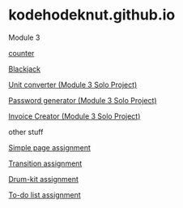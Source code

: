 # kodehodeknut.github.io

Module 3

[counter](https://kodehodeknut.github.io/counter/)

[Blackjack](https://kodehodeknut.github.io/blackjack/)

[Unit converter (Module 3 Solo Project)](https://kodehodeknut.github.io/unit-converter/)

[Password generator (Module 3 Solo Project)](https://kodehodeknut.github.io/password-generator/)

[Invoice Creator (Module 3 Solo Project)](https://kodehodeknut.github.io/invoice-creator/)





other stuff

[Simple page assignment](https://kodehodeknut.github.io/simplepage-assignment/)

[Transition assignment](https://kodehodeknut.github.io/css-transition-assignment/)

[Drum-kit assignment](https://kodehodeknut.github.io/drumkit-assignment/)

[To-do list assignment](https://kodehodeknut.github.io/todo-assignment/)
